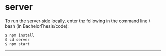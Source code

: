 # server

To run the server-side locally, enter the following in the command line / bash (in BachelorThesis/code):

```console
$ npm install
$ cd server
$ npm start
```
---